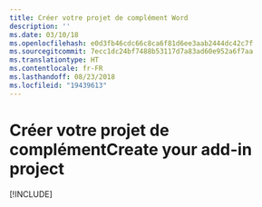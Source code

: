 ```yaml
---
title: Créer votre projet de complément Word
description: ''
ms.date: 03/10/18
ms.openlocfilehash: e0d3fb46cdc66c8ca6f81d6ee3aab2444dc42c7f
ms.sourcegitcommit: 7ecc1dc24bf7488b53117d7a83ad60e952a6f7aa
ms.translationtype: HT
ms.contentlocale: fr-FR
ms.lasthandoff: 08/23/2018
ms.locfileid: "19439613"
---
```

# <a name="create-your-add-in-project"></a><span data-ttu-id="f6e3a-102">Créer votre projet de complément</span><span class="sxs-lookup"><span data-stu-id="f6e3a-102">Create your add-in project</span></span>

[!INCLUDE[](../includes/word-tutorial-setup.md)]